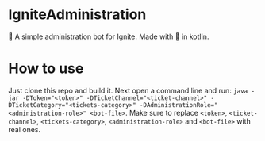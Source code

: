 # IgniteAdministration
🤖 A simple administration bot for Ignite. Made with 💜 in kotlin.

# How to use
Just clone this repo and build it. Next open a command line and run: `java -jar -DToken="<token>" -DTicketChannel="<ticket-channel>" -DTicketCategory="<tickets-category>" -DAdministrationRole="<administration-role>" <bot-file>`.
Make sure to replace `<token>`, `<ticket-channel>`, `<tickets-category>`, `<administration-role>` and `<bot-file>` with real ones.
